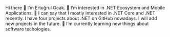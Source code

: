   Hi there 👋
  I’m Ertuğrul Ocak.
  👀 I’m interested in .NET Ecosystem and Mobile Applications.
  🌱 I can say that I mostly interested in .NET Core and .NET recently. I have four projects about .NET on GitHub nowadays. I will add new projects in the future.
  🌱 I’m currently learning new things about software techologies.
